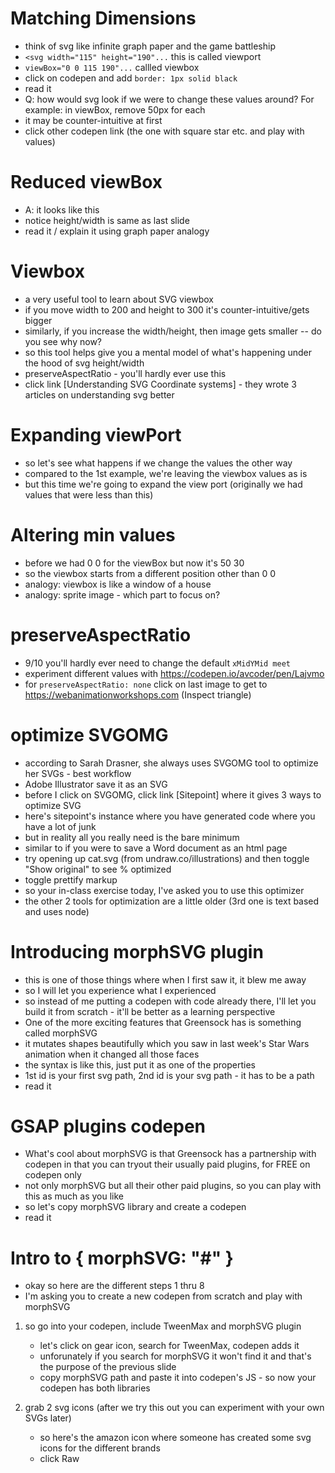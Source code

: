 # Matching Dimensions

- think of svg like infinite graph paper and the game battleship
- `<svg width="115" height="190"...` this is called viewport
- `viewBox="0 0 115 190"...` callled viewbox
- click on codepen and add `border: 1px solid black`
- read it
- Q: how would svg look if we were to change these values around? For example: in viewBox, remove 50px for each
- it may be counter-intuitive at first
- click other codepen link (the one with square star etc. and play with values)

# Reduced viewBox

- A: it looks like this
- notice height/width is same as last slide
- read it / explain it using graph paper analogy

# Viewbox

- a very useful tool to learn about SVG viewbox
- if you move width to 200 and height to 300 it's counter-intuitive/gets bigger
- similarly, if you increase the width/height, then image gets smaller -- do you see why now?
- so this tool helps give you a mental model of what's happening under the hood of svg height/width
- preserveAspectRatio - you'll hardly ever use this
- click link [Understanding SVG Coordinate systems] - they wrote 3 articles on understanding svg better

# Expanding viewPort

- so let's see what happens if we change the values the other way
- compared to the 1st example, we're leaving the viewbox values as is
- but this time we're going to expand the view port (originally we had values that were less than this)

# Altering min values

- before we had 0 0 for the viewBox but now it's 50 30
- so the viewbox starts from a different position other than 0 0
- analogy: viewbox is like a window of a house
- analogy: sprite image - which part to focus on?

# preserveAspectRatio

- 9/10 you'll hardly ever need to change the default `xMidYMid meet`
- experiment different values with https://codepen.io/avcoder/pen/Lajvmo
- for `preserveAspectRatio: none` click on last image to get to https://webanimationworkshops.com (Inspect triangle)

# optimize SVGOMG

- according to Sarah Drasner, she always uses SVGOMG tool to optimize her SVGs - best workflow
- Adobe Illustrator save it as an SVG
- before I click on SVGOMG, click link [Sitepoint] where it gives 3 ways to optimize SVG
- here's sitepoint's instance where you have generated code where you have a lot of junk
- but in reality all you really need is the bare minimum
- similar to if you were to save a Word document as an html page
- try opening up cat.svg (from undraw.co/illustrations) and then toggle "Show original" to see % optimized
- toggle prettify markup
- so your in-class exercise today, I've asked you to use this optimizer
- the other 2 tools for optimization are a little older (3rd one is text based and uses node)

# Introducing morphSVG plugin

- this is one of those things where when I first saw it, it blew me away
- so I will let you experience what I experienced
- so instead of me putting a codepen with code already there, I'll let you build it from scratch - it'll be better as a learning perspective
- One of the more exciting features that Greensock has is something called morphSVG
- it mutates shapes beautifully which you saw in last week's Star Wars animation when it changed all those faces
- the syntax is like this, just put it as one of the properties
- 1st id is your first svg path, 2nd id is your svg path - it has to be a path
- read it

# GSAP plugins codepen

- What's cool about morphSVG is that Greensock has a partnership with codepen in that you can tryout their usually paid plugins, for FREE on codepen only
- not only morphSVG but all their other paid plugins, so you can play with this as much as you like
- so let's copy morphSVG library and create a codepen
- read it

# Intro to { morphSVG: "#" }

- okay so here are the different steps 1 thru 8
- I'm asking you to create a new codepen from scratch and play with morphSVG

1. so go into your codepen, include TweenMax and morphSVG plugin

   - let's click on gear icon, search for TweenMax, codepen adds it
   - unforunately if you search for morphSVG it won't find it and that's the purpose of the previous slide
   - copy morphSVG path and paste it into codepen's JS - so now your codepen has both libraries

2. grab 2 svg icons (after we try this out you can experiment with your own SVGs later)
   - so here's the amazon icon where someone has created some svg icons for the different brands
   - click Raw
